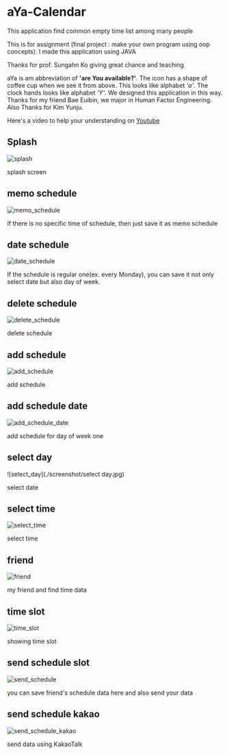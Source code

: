 # aYa-Calendar
This application find common empty time list among many people

This is for assignment (final project : make your own program using oop concepts). I made this application using JAVA

Thanks for prof. Sungahn Ko giving great chance and teaching


aYa is am abbreviation of __'are You available?'__. The icon has a shape of coffee cup when we see it from above. This looks like alphabet _'a'_. The clock hands looks like alphabet _'Y'_. We designed this application in this way. Thanks for my friend Bae Euibin, we major in Human Factor Engineering. Also Thanks for Kim Yunju.


Here's a video to help your understanding on [Youtube](https://www.youtube.com/watch?v=ODBRnbdxftY)



## Splash

![splash](./screenshot/splash.jpg)

splash screen

## memo schedule

![memo_schedule](./screenshot/memo_schedule.jpg)

If there is no specific time of schedule, then just save it as memo schedule

## date schedule

![date_schedule](./screenshot/date_schedule.jpg)

If the schedule is regular one(ex. every Monday), you can save it not only select date but also day of week.

## delete schedule

![delete_schedule](./screenshot/delete_schedule.jpg)

delete schedule

## add schedule

![add_schedule](./screenshot/add_schedule.jpg)

add schedule

## add schedule date

![add_schedule_date](./screenshot/add_schedule_date.jpg)

add schedule for day of week one

## select day

![select_day](./screenshot/select day.jpg)

select date

## select time

![select_time](./screenshot/select_time.jpg)

select time

## friend

![friend](./screenshot/friend.jpg)

my friend and find time data

## time slot

![time_slot](./screenshot/time_slot.jpg)

showing time slot

## send schedule slot

![send_schedule](./screenshot/send_schedule.jpg)

you can save friend's schedule data here and also send your data

## send schedule kakao

![send_schedule_kakao](./screenshot/send_schedule_kakao.jpg)

send data using KakaoTalk


